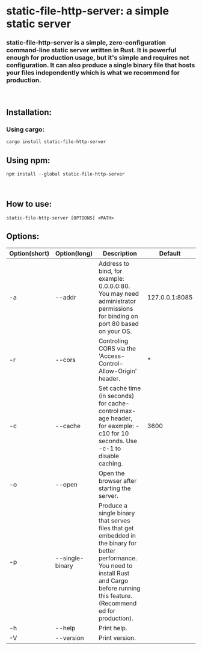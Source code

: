 # static-file-http-server: a simple static server
### static-file-http-server is a simple, zero-configuration command-line static server written in Rust. It is powerful enough for production usage, but it's simple and requires not configuration. It can also produce a single binary file that hosts your files independently which is what we recommend for production.

<br />

## Installation:
### Using cargo:

`cargo install static-file-http-server`

## Using npm:
`npm install --global static-file-http-server`

<br />

## How to use:
`static-file-http-server [OPTIONS] <PATH>`

## Options:
| Option(short) | Option(long)    | Description                                                                                                                                                                                       | Default      |
|---------------|-----------------|---------------------------------------------------------------------------------------------------------------------------------------------------------------------------------------------------|--------------|
| -a            | --addr          | Address to bind, for example: 0.0.0.0:80. You may need administrator permissions for binding on port 80 based on your OS.                                                                         | 127.0.0.1:8085 |
| -r            | --cors          | Controling CORS via the 'Access-Control-Allow-Origin' header.                                                                                                                                     | *            |
| -c            | --cache         | Set cache time (in seconds) for cache-control max-age header, for eaxmple: -c10 for 10 seconds. Use -c-1 to disable caching.                                                                      | 3600         |
| -o            | --open          | Open the browser after starting the server.                                                                                                                                                       |              |
| -p            | --single-binary | Produce a single binary that serves files that get embedded in the binary for better performance. You need to install Rust and Cargo before running this feature. (Recommend  ed for production). |              |
| -h            | --help          | Print help.                                                                                                                                                                                       |              |
| -V            | --version       | Print version.                                                                                                                                                                                    |              |
